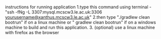 instructions for running application 
1.type this command using terminal - "ssh -fNg -L 3307:mysql.mcscw3.le.ac.uk:3306 yourusername@xanthus.mcscw3.le.ac.uk"
2.then type "./gradlew clean bootrun" if on a linux machine or " gradlew clean bootrun" if on a windows machine to build and run this application. 
3. (optional) use a linux machine with firefox as the browser
